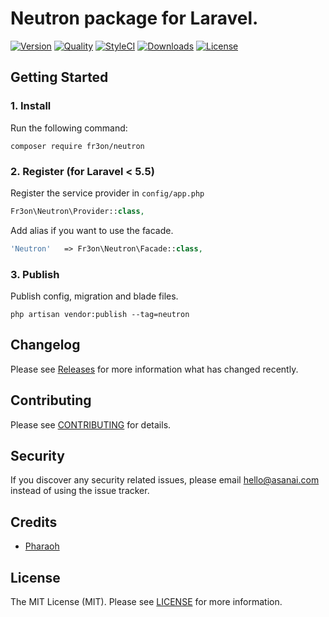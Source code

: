 # Neutron package for Laravel.

[![Version](https://poser.pugx.org/fr3on/neutron/v/stable.svg)](https://github.com/fr3on/neutron/releases)
[![Quality](https://scrutinizer-ci.com/g/fr3on/neutron/badges/quality-score.png?b=master)](https://scrutinizer-ci.com/g/fr3on/neutron)
[![StyleCI](https://styleci.io/repos/102290249/shield?style=flat&branch=master)](https://styleci.io/repos/102290249)
[![Downloads](https://poser.pugx.org/fr3on/neutron/d/total.svg)](https://github.com/fr3on/neutron)
[![License](https://poser.pugx.org/fr3on/neutron/license.svg)](LICENSE.md)

## Getting Started

### 1. Install

Run the following command:

```
composer require fr3on/neutron
```

### 2. Register (for Laravel < 5.5)

Register the service provider in ``config/app.php``

```php
Fr3on\Neutron\Provider::class,
```

Add alias if you want to use the facade.

```php
'Neutron'   => Fr3on\Neutron\Facade::class,
```

### 3. Publish

Publish config, migration and blade files.

```
php artisan vendor:publish --tag=neutron
```

## Changelog

Please see [Releases](../../releases) for more information what has changed recently.

## Contributing

Please see [CONTRIBUTING](CONTRIBUTING.md) for details.

## Security

If you discover any security related issues, please email hello@asanai.com instead of using the issue tracker.

## Credits

- [Pharaoh](https://github.com/fr3on)

## License

The MIT License (MIT). Please see [LICENSE](LICENSE.md) for more information.